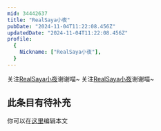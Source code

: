 ```yaml
---
mid: 34442637
title: "RealSaya小夜"
pubDate: "2024-11-04T11:22:08.456Z"
updatedDate: "2024-11-04T11:22:08.456Z"
profile:
  {
    Nickname: ["RealSaya小夜"],
  }
---
```


关注[RealSaya小夜](https://space.bilibili.com/34442637)谢谢喵~ 关注[RealSaya小夜](https://space.bilibili.com/34442637)谢谢喵~

## 此条目有待补充
你可以在[这里](https://github.com/Yuhanawa/VTuber.ICU/edit/master/src/content/v/RealSaya小夜/index.md)编辑本文
